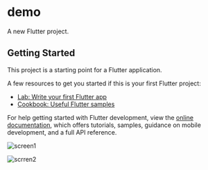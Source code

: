 # demo

A new Flutter project.

## Getting Started

This project is a starting point for a Flutter application.

A few resources to get you started if this is your first Flutter project:

- [Lab: Write your first Flutter app](https://docs.flutter.dev/get-started/codelab)
- [Cookbook: Useful Flutter samples](https://docs.flutter.dev/cookbook)

For help getting started with Flutter development, view the
[online documentation](https://docs.flutter.dev/), which offers tutorials,
samples, guidance on mobile development, and a full API reference.

![screen1](https://github.com/user-attachments/assets/4ddcef8d-9295-4c31-be5e-0bd7caa950f8)

![scrren2](https://github.com/user-attachments/assets/50a769cc-97b1-4e6b-a246-11e85ac1b515)


